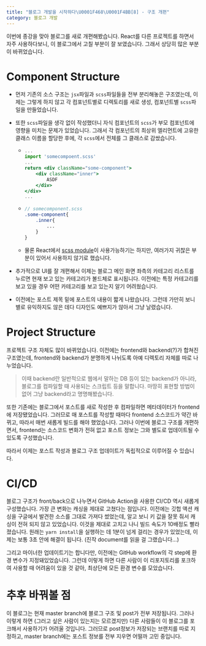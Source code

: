 ```yaml
---
title: "블로그 개발을 시작하다\U0001F468‍\U0001F4BB[8] - 구조 개편"
category: 블로그 개발
---
```


이번에 종강을 맞아 블로그를 새로 개편해봤습니다. React를 다른 프로젝트를 하면서 자주 사용하다보니, 이 블로그에서 고칠 부분이 잘 보였습니다. 그래서 상당히 많은 부분이 바뀌었습니다.

# Component Structure

- 먼저 기존의 소스 구조는 `jsx`파일과 `scss`파일들을 전부 분리해놓은 구조였는데, 이제는 그렇게 하지 않고 각 컴포넌트별로 디렉토리를 새로 생성, 컴포넌트별 `scss`파일을 만들었습니다.

- 또한 `scss`파일을 생각 없이 작성했더니 자식 컴포넌트의 `scss`가 부모 컴포넌트에 영향을 미치는 문제가 있었습니다. 그래서 각 컴포넌트의 최상위 엘리먼트에 고유한 클래스 이름을 할당한 후에, 각 `scss`에서 전체를 그 클래스로 감쌌습니다.

  - ```jsx
    ...
    import 'somecompoent.scss'
    ...
    return <div className="some-component">
    	<div className="inner">
            ASDF
        </div>
    </div>
    ...
    ```

  - ```scss
    // somecomponent.scss 
    .some-component{
        .inner{
            ...
        }
    }
    ```

  - 물론 React에서 [scss module](https://create-react-app.dev/docs/adding-a-css-modules-stylesheet/)이 사용가능하기는 하지만, 여러가지 귀찮은 부분이 있어서 사용하지 않기로 했습니다.
  
- 추가적으로 UI를 잘 개편해서 이제는 블로그 메인 화면 좌측의 카테고리 리스트를 누르면 현재 보고 있는 카테고리가 볼드체로 표시됩니다. 이전에는 특정 카테고리를 보고 있을 경우 어떤 카테고리를 보고 있는지 알기 어려웠습니다.

- 이전에는 포스트 제목 밑에 포스트의 내용이 짧게 나왔습니다. 그런데 가만히 보니 별로 유익하지도 않은 데다 디자인도 예쁘지가 않아서 그냥 날렸습니다.

# Project Structure

프로젝트 구조 자체도 많이 바뀌었습니다. 이전에는 frontend와 backend(?)가 합쳐진 구조였는데, frontend와 backend가 분명하게 나뉘도록 아예 디렉토리 자체를 따로 나누었습니다.

>  이때 backend란 일반적으로 웹에서 말하는 DB 등이 있는 backend가 아니라, 블로그를 컴파일할 때 사용되는 스크립트 등을 말합니다. 마땅히 표현할 방법이 없어 그냥 backend라고 명명해봤습니다.

 또한 기존에는 블로그에서 포스트를 새로 작성한 후 컴파일하면 메타데이터가 frontend에 저장됐었습니다. 그러므로 매 포스트를 작성할 때마다 frontend 소스코드가 약간 바뀌고, 따라서 매번 새롭게 빌드를 해야 했었습니다. 그러나 이번에 블로그 구조를 개편하면서, frontend는 소스코드 변화가 전혀 없고 포스트 정보는 그와 별도로 업데이트될 수 있도록 구성했습니다.

따라서 이제는 포스트 작성과 블로그 구조 업데이트가 독립적으로 이루어질 수 있습니다.

# CI/CD

블로그 구조가 front/back으로 나누면서 GitHub Action을 사용한 CI/CD 역시 새롭게 구성했습니다. 가장 큰 변화는 캐싱을 제대로 고쳤다는 점입니다. 이전에는 깃헙 액션 캐싱을 구글에서 발견한 소스를 그대로 가져다 썼었는데, 알고 보니 키 값을 잘못 줘서 캐싱이 전혀 되지 않고 있었습니다. 이것을 제대로 고치고 나니 빌드 속도가 10배정도 빨라졌습니다. 원래는 `yarn install`을 실행하는 데 1분이 넘게 걸리는 경우가 있었는데, 이제는 보통 3초 안에 해결이 됩니다. (진작 document를 읽을 걸 그랬습니다...)

그리고 마이너한 업데이트기는 합니다만, 이전에는 GitHub workflow의 각 step에 환경 변수가 지정돼있었습니다. 그런데 이렇게 하면 다른 사람이 이 리포지토리를 포크하여 사용할 때 어려움이 있을 것 같아, 최상단에 모든 환경 변수를 모았습니다.

# 추후 바꿔볼 점

이 블로그는 현재 master branch에 블로그 구조 및 post가 전부 저장됩니다. 그러나 이렇게 하면 (그러고 싶은 사람이 있는지는 모르겠지만) 다른 사람들이 이 블로그를 포크해서 사용하기가 어려울 것입니다. 그러므로 post정보가 저장되는 브랜치를 따로 지정하고, master branch에는 포스트 정보를 전부 지우면 어떨까 고민 중입니다.

